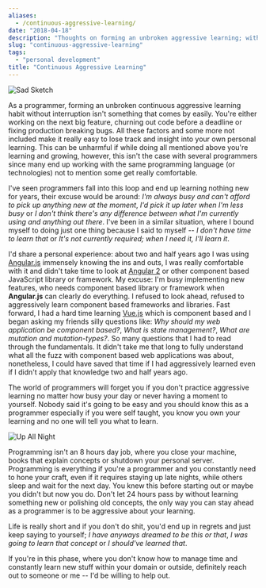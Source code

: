 ```yaml
---
aliases:
  - /continuous-aggressive-learning/
date: "2018-04-18"
description: "Thoughts on forming an unbroken aggressive learning; without interruption"
slug: "continuous-aggressive-learning"
tags:
  - "personal development"
title: "Continuous Aggressive Learning"
---
```



![Sad Sketch][]


As a programmer, forming an unbroken continuous aggressive learning habit without interruption isn't something that comes by easily. You're either working on the next big feature, churning out code before a deadline or fixing production breaking bugs. All these factors and some more not included make it really easy to lose track and insight into your own personal learning. This can be unharmful if while doing all mentioned above you're learning and growing, however, this isn't the case with several programmers since many end up working with the same programming language (or technologies) not to mention some get really comfortable.

I've seen programmers fall into this loop and end up learning nothing new for years, their excuse would be around: *I'm always busy and can't afford to pick up anything new at the moment*, *I'd pick it up later when I'm less busy* or *I don't think there's any difference between what I'm currently using and anything out there*. I've been in a similar situation, where I bound myself to doing just one thing because I said to myself -- *I don't have time to learn that* or *It's not currently required; when I need it, I'll learn it*.

I'd share a personal experience: about two and half years ago I was using [Angular.js][] immensely knowing the ins and outs, I was really comfortable with it and didn't take time to look at [Angular 2][] or other component based JavaScript library or framework. My excuse: I'm busy implementing new features, who needs component based library or framework when **Angular.js** can clearly do everything. I refused to look ahead, refused to aggressively learn component based frameworks and libraries. Fast forward, I had a hard time learning [Vue.js][] which is component based and I began asking my friends silly questions like: *Why should my web application be component based?*, *What is state management?*, *What are mutation and mutation-types?*. So many questions that I had to read through the fundamentals. It didn't take me that long to fully understand what all the fuzz with component based web applications was about, nonetheless, I could have saved that time if I had aggressively learned even if I didn't apply that knowledge two and half years ago.

The world of programmers will forget you if you don't practice aggressive learning no matter how busy your day or never having a moment to yourself. Nobody said it's going to be easy and you should know this as a programmer especially if you were self taught, you know you own your learning and no one will tell you what to learn.


![Up All Night][]


Programming isn't an 8 hours day job, where you close your machine, books that explain concepts or shutdown your personal server. Programming is everything if you're a programmer and you constantly need to hone your craft, even if it requires staying up late nights, while others sleep and wait for the next day. You knew this before starting out or maybe you didn't but now you do. Don't let 24 hours pass by without learning something new or polishing old concepts, the only way you can stay ahead as a programmer is to be aggressive about your learning.

Life is really short and if you don't do shit, you'd end up in regrets and just keep saying to yourself; *I have anyways dreamed to be this or that*, *I was going to learn that concept* or *I should've learned that*.

If you're in this phase, where you don't know how to manage time and constantly learn new stuff within your domain or outside, definitely reach out to someone or me -- I'd be willing to help out.


  [Sad Sketch]: /static/images/2018/sad-sketch.jpg "Sad Sketch"
  [Up All Night]: /static/images/2018/up-all-night.jpg "Up All Night"
  [Angular.js]: https://angularjs.org "AngularJS — Superheroic JavaScript MVW Framework"
  [Angular 2]: https://angular.io "Angular"
  [Vue.js]: https://vuejs.org "Vue.js"
